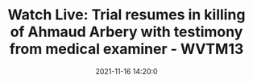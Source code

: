 ---
"title": "Watch Live: Trial resumes in killing of Ahmaud Arbery with testimony from medical examiner - WVTM13"
"date": "2021-11-16 14:20:0"
"feed_name": "GOOGLENEWSCONSTRUCTION"
"feed_website": "https://news.google.com/search?q=construction%2Bincident&hl=en-US&gl=US&ceid=US:en"
"feed_rss": "https://news.google.com/rss/search?q=construction%2Bincident&hl=en-US&gl=US&ceid=US:en"
"link": "https://www.wvtm13.com/article/ahmaud-arbery-november-16/38264865"
"source": "{'href': 'https://www.wvtm13.com', 'title': 'WVTM13'}"
"file": "_posts/2021-1-1-7227156e2d94516cc4c7f1ba3c8d55ac8c71bca6.md"
"accident": "0"
"drilling": "0"
"dead": "0"
"injured": "0"
"arrested": "0"
"place": "unknown place"
"where": "unknown site"
"causes": "unknown"
"place_uri": "unknown place"
---